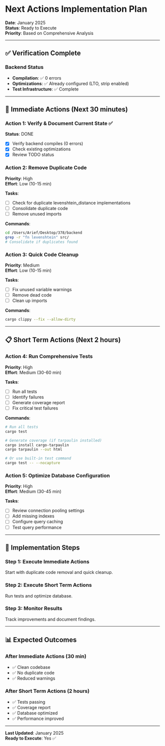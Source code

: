 # Next Actions Implementation Plan

**Date**: January 2025  
**Status**: Ready to Execute  
**Priority**: Based on Comprehensive Analysis

---

## ✅ Verification Complete

### Backend Status
- **Compilation**: ✅ 0 errors
- **Optimizations**: ✅ Already configured (LTO, strip enabled)
- **Test Infrastructure**: ✅ Complete

---

## 🎯 Immediate Actions (Next 30 minutes)

### Action 1: Verify & Document Current State ✅
**Status**: DONE
- [x] Verify backend compiles (0 errors)
- [x] Check existing optimizations
- [x] Review TODO status

### Action 2: Remove Duplicate Code
**Priority**: High  
**Effort**: Low (10-15 min)

**Tasks**:
- [ ] Check for duplicate levenshtein_distance implementations
- [ ] Consolidate duplicate code
- [ ] Remove unused imports

**Commands**:
```bash
cd /Users/Arief/Desktop/378/backend
grep -r "fn levenshtein" src/
# Consolidate if duplicates found
```

### Action 3: Quick Code Cleanup
**Priority**: Medium  
**Effort**: Low (10-15 min)

**Tasks**:
- [ ] Fix unused variable warnings
- [ ] Remove dead code
- [ ] Clean up imports

**Commands**:
```bash
cargo clippy --fix --allow-dirty
```

---

## 📋 Short Term Actions (Next 2 hours)

### Action 4: Run Comprehensive Tests
**Priority**: High  
**Effort**: Medium (30-60 min)

**Tasks**:
- [ ] Run all tests
- [ ] Identify failures
- [ ] Generate coverage report
- [ ] Fix critical test failures

**Commands**:
```bash
# Run all tests
cargo test

# Generate coverage (if tarpaulin installed)
cargo install cargo-tarpaulin
cargo tarpaulin --out html

# Or use built-in test command
cargo test -- --nocapture
```

### Action 5: Optimize Database Configuration
**Priority**: High  
**Effort**: Medium (30-45 min)

**Tasks**:
- [ ] Review connection pooling settings
- [ ] Add missing indexes
- [ ] Configure query caching
- [ ] Test query performance

---

## 🚀 Implementation Steps

### Step 1: Execute Immediate Actions
Start with duplicate code removal and quick cleanup.

### Step 2: Execute Short Term Actions
Run tests and optimize database.

### Step 3: Monitor Results
Track improvements and document findings.

---

## 📊 Expected Outcomes

### After Immediate Actions (30 min)
- ✅ Clean codebase
- ✅ No duplicate code
- ✅ Reduced warnings

### After Short Term Actions (2 hours)
- ✅ Tests passing
- ✅ Coverage report
- ✅ Database optimized
- ✅ Performance improved

---

**Last Updated**: January 2025  
**Ready to Execute**: Yes ✅

